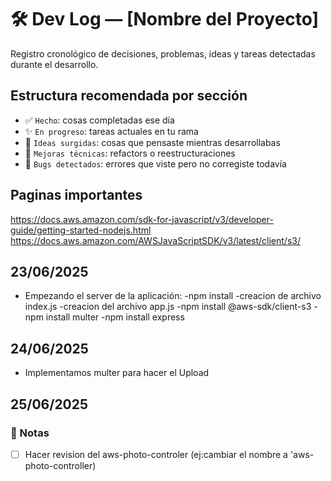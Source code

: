# 🛠️ Dev Log — [Nombre del Proyecto]

Registro cronológico de decisiones, problemas, ideas y tareas detectadas durante el desarrollo.
## Estructura recomendada por sección
- ✅ `Hecho`: cosas completadas ese día
- ✨ `En progreso`: tareas actuales en tu rama
- 🧠 `Ideas surgidas`: cosas que pensaste mientras desarrollabas
- 🔧 `Mejoras técnicas`: refactors o reestructuraciones
- 🐞 `Bugs detectados`: errores que viste pero no corregiste todavía

## Paginas importantes

https://docs.aws.amazon.com/sdk-for-javascript/v3/developer-guide/getting-started-nodejs.html
https://docs.aws.amazon.com/AWSJavaScriptSDK/v3/latest/client/s3/

## 23/06/2025

- Empezando el server de la aplicación:
  -npm install
  -creacion de archivo index.js
  -creacion del archivo app.js
  -npm install @aws-sdk/client-s3
  -npm install multer
  -npm install express

## 24/06/2025
- Implementamos multer para hacer el Upload

## 25/06/2025
### 🧠 Notas
- [ ] Hacer revision del aws-photo-controler (ej:cambiar el nombre a 'aws-photo-controller)
